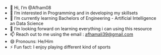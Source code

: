 - 👋 Hi, I’m @Afham08
- 👀 I’m interested in Programming and in developing my skillsets 
- 🌱 I’m currently learning Bachelors of Engineering - Artificial Intelligence an Data Science
- 💞️ I’m looking forward on learning everything i can using this resource
- 📫 Reach out to me using the email : afhamali39@gmail.com
- 😄 Pronouns: He/Him
- ⚡ Fun fact: I enjoy playing different kind of sports

<!---
Afham08/Afham08 is a ✨ special ✨ repository because its `README.md` (this file) appears on your GitHub profile.
You can click the Preview link to take a look at your changes.
--->
